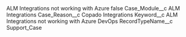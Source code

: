 <?xml version="1.0" encoding="UTF-8"?>
<CustomMetadata xmlns="http://soap.sforce.com/2006/04/metadata" xmlns:xsi="http://www.w3.org/2001/XMLSchema-instance" xmlns:xsd="http://www.w3.org/2001/XMLSchema">
    <label>ALM Integrations not working with Azure</label>
    <protected>false</protected>
    <values>
        <field>Case_Module__c</field>
        <value xsi:type="xsd:string">ALM Integrations</value>
    </values>
    <values>
        <field>Case_Reason__c</field>
        <value xsi:type="xsd:string">Copado Integrations</value>
    </values>
    <values>
        <field>Keyword__c</field>
        <value xsi:type="xsd:string">ALM Integrations not working with Azure DevOps</value>
    </values>
    <values>
        <field>RecordTypeName__c</field>
        <value xsi:type="xsd:string">Support_Case</value>
    </values>
</CustomMetadata>
